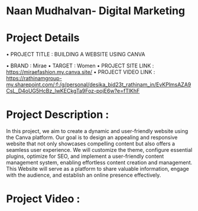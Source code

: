 # Naan Mudhalvan- Digital Marketing 
# Project Details 
• PROJECT TITLE : BUILDING A WEBSITE USING CANVA
   
   • BRAND : Mirae
   • TARGET : Women
   • PROJECT SITE LINK : https://miraefashion.my.canva.site/
   • PROJECT VIDEO LINK : https://rathinamgroup-my.sharepoint.com/:f:/g/personal/desika_bid23t_rathinam_in/EvKPlmsAZA9CsL_D4oUG5HcBz_lwKECkgTa9Foz-pojE6w?e=fTlKhF
# Project Description :
   In this project, we aim to create a dynamic and user-friendly website using the Canva platform. Our goal is to design an appealing and responsive website that not only showcases compelling content but also offers a seamless user experience. We will customize the theme, configure essential plugins, optimize for SEO, and implement a user-friendly content management system, enabling effortless content creation and management. This Website will serve as a platform to share valuable information, engage with the audience, and establish an online presence effectively.
# Project Video : 
 
